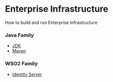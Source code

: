 # Enterprise Infrastructure
How to build and run Enterprise Infrastructure

### Java Family
* [JDK](https://github.com/pooyanazari/EnterpriseInfrastructure/blob/main/JavaFamily/InstallJDK.md)
* [Maven](https://github.com/pooyanazari/EnterpriseInfrastructure/blob/main/JavaFamily/InstallMaven.md)


### WSO2 Family
* [Identity Server](https://github.com/pooyanazari/EnterpriseInfrastructure/blob/main/WSO2%20Family/IdentityServer.md)